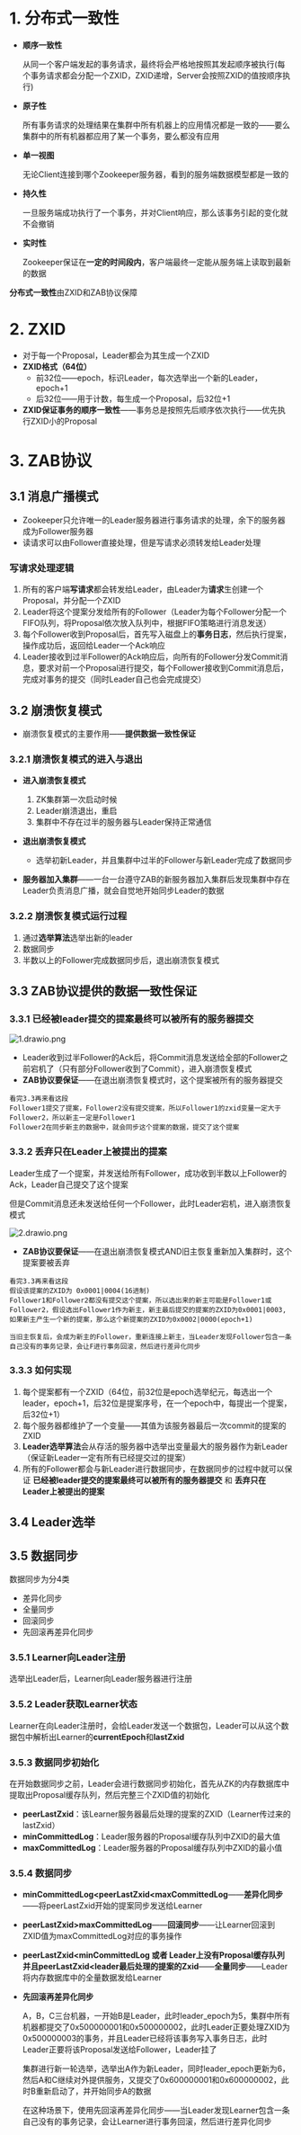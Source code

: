 

# 1. 分布式一致性

* **顺序一致性**

  从同一个客户端发起的事务请求，最终将会严格地按照其发起顺序被执行(每个事务请求都会分配一个ZXID，ZXID递增，Server会按照ZXID的值按顺序执行)

* **原子性**

  所有事务请求的处理结果在集群中所有机器上的应用情况都是一致的——要么集群中的所有机器都应用了某一个事务，要么都没有应用

* **单一视图**

  无论Client连接到哪个Zookeeper服务器，看到的服务端数据模型都是一致的

* **持久性**

  一旦服务端成功执行了一个事务，并对Client响应，那么该事务引起的变化就不会撤销

* **实时性**

  Zookeeper保证在**一定的时间段内**，客户端最终一定能从服务端上读取到最新的数据



**分布式一致性**由ZXID和ZAB协议保障



# 2. ZXID

* 对于每一个Proposal，Leader都会为其生成一个ZXID
* **ZXID格式（64位）**
  * 前32位——epoch，标识Leader，每次选举出一个新的Leader，epoch+1
  * 后32位——用于计数，每生成一个Proposal，后32位+1
* **ZXID保证事务的顺序一致性**——事务总是按照先后顺序依次执行——优先执行ZXID小的Proposal



# 3. ZAB协议

## 3.1 消息广播模式

* Zookeeper只允许唯一的Leader服务器进行事务请求的处理，余下的服务器成为Follower服务器
* 读请求可以由Follower直接处理，但是写请求必须转发给Leader处理

### 写请求处理逻辑

1. 所有的客户端**写请求**都会转发给Leader，由Leader为**请求**生创建一个Proposal，并分配一个ZXID
2. Leader将这个提案分发给所有的Follower（Leader为每个Follower分配一个FIFO队列，将Proposal依次放入队列中，根据FIFO策略进行消息发送）
3. 每个Follower收到Proposal后，首先写入磁盘上的**事务日志**，然后执行提案，操作成功后，返回给Leader一个Ack响应
5. Leader接收到过半Follower的Ack响应后，向所有的Follower分发Commit消息，要求对前一个Proposal进行提交，每个Follower接收到Commit消息后，完成对事务的提交（同时Leader自己也会完成提交）





## 3.2 崩溃恢复模式

* 崩溃恢复模式的主要作用——**提供数据一致性保证**



### 3.2.1 崩溃恢复模式的进入与退出

* **进入崩溃恢复模式**
  1. ZK集群第一次启动时候
  2. Leader崩溃退出，重启
  3. 集群中不存在过半的服务器与Leader保持正常通信

* **退出崩溃恢复模式**
  * 选举初新Leader，并且集群中过半的Follower与新Leader完成了数据同步
* **服务器加入集群**——一台一台遵守ZAB的新服务器加入集群后发现集群中存在Leader负责消息广播，就会自觉地开始同步Leader的数据



### 3.2.2 崩溃恢复模式运行过程

1. 通过**选举算法**选举出新的leader
2. 数据同步
3. 半数以上的Follower完成数据同步后，退出崩溃恢复模式



## 3.3 ZAB协议提供的数据一致性保证

### 3.3.1 已经被leader提交的提案最终可以被所有的服务器提交

![1.drawio.png](p/1.drawio.png)

* Leader收到过半Follower的Ack后，将Commit消息发送给全部的Follower之前宕机了（只有部分Follower收到了Commit），进入崩溃恢复模式
* **ZAB协议要保证**——在退出崩溃恢复模式时，这个提案被所有的服务器提交

```
看完3.3再来看这段
Follower1提交了提案，Follower2没有提交提案，所以Follower1的zxid变量一定大于Follower2，所以新主一定是Follower1
Follower2在同步新主的数据中，就会同步这个提案的数据，提交了这个提案
```



### 3.3.2 丢弃只在Leader上被提出的提案

Leader生成了一个提案，并发送给所有Follower，成功收到半数以上Follower的Ack，Leader自己提交了这个提案

但是Commit消息还未发送给任何一个Follower，此时Leader宕机，进入崩溃恢复模式

![2.drawio.png](p/2.drawio.png)

* **ZAB协议要保证**——在退出崩溃恢复模式AND旧主恢复重新加入集群时，这个提案要被丢弃

```
看完3.3再来看这段
假设该提案的ZXID为 0x0001|0004(16进制)
Follower1和Follower2都没有提交这个提案，所以选出来的新主可能是Follower1或Follower2，假设选出Follower1作为新主，新主最后提交的提案的ZXID为0x0001|0003,如果新主产生一个新的提案，那么这个新提案的ZXID为0x0002|0000(epoch+1)

当旧主恢复后，会成为新主的Follower，重新连接上新主，当Leader发现Follower包含一条自己没有的事务记录，会让F进行事务回滚，然后进行差异化同步
```



### 3.3.3 如何实现

1. 每个提案都有一个ZXID（64位，前32位是epoch选举纪元，每选出一个leader，epoch+1，后32位是提案序号，在一个epoch中，每提出一个提案，后32位+1）
2. 每个服务器都维护了一个变量——其值为该服务器最后一次commit的提案的ZXID
3. **Leader选举算法**会从存活的服务器中选举出变量最大的服务器作为新Leader（保证新Leader一定有所有已经提交过的提案）
4. 所有的Follower都会与新Leader进行数据同步，在数据同步的过程中就可以保证 **已经被leader提交的提案最终可以被所有的服务器提交** 和 **丢弃只在Leader上被提出的提案**



## 3.4 Leader选举



## 3.5 数据同步

数据同步为分4类

* 差异化同步
* 全量同步
* 回滚同步
* 先回滚再差异化同步





### 3.5.1 Learner向Leader注册

选举出Leader后，Learner向Leader服务器进行注册

### 3.5.2 Leader获取Learner状态

Learner在向Leader注册时，会给Leader发送一个数据包，Leader可以从这个数据包中解析出Learner的**currentEpoch**和**lastZxid**

### 3.5.3 数据同步初始化

在开始数据同步之前，Leader会进行数据同步初始化，首先从ZK的内存数据库中提取出Proposal缓存队列，然后完整三个ZXID值的初始化

* **peerLastZxid**：该Learner服务器最后处理的提案的ZXID（Learner传过来的lastZxid）
* **minCommittedLog**：Leader服务器的Proposal缓存队列中ZXID的最大值
* **maxCommittedLog**：Leader服务器的Proposal缓存队列中ZXID的最小值

### 3.5.4 数据同步

* **minCommittedLog<peerLastZxid<maxCommittedLog**——**差异化同步**——将peerLastZxid开始的提案同步发送给Learner

* **peerLastZxid>maxCommittedLog**——**回滚同步**——让Learner回滚到ZXID值为maxCommittedLog对应的事务操作

* **peerLastZxid<minCommittedLog 或者 Leader上没有Proposal缓存队列并且peerLastZxid<leader最后处理的提案的Zxid**——**全量同步**——Leader将内存数据库中的全量数据发给Learner

* **先回滚再差异化同步**

  A，B，C三台机器，一开始B是Leader，此时leader_epoch为5，集群中所有机器都提交了0x500000001和0x500000002，此时Leader正要处理ZXID为0x500000003的事务，并且Leader已经将该事务写入事务日志，此时Leader正要将该Proposal发送给Follower，Leader挂了

  集群进行新一轮选举，选举出A作为新Leader，同时leader_epoch更新为6，然后A和C继续对外提供服务，又提交了0x600000001和0x600000002，此时B重新启动了，并开始同步A的数据

  在这种场景下，使用先回滚再差异化同步——当Leader发现Learner包含一条自己没有的事务记录，会让Learner进行事务回滚，然后进行差异化同步



